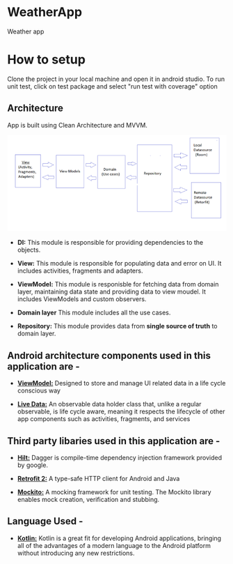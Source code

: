 # WeatherApp
Weather app

# How to setup
Clone the project in your local machine and open it in android studio.
To run unit test, click on test package and select "run test with coverage" option

## Architecture
App is built using Clean Architecture and MVVM.

![Architecture](https://github.com/ishan007/NewsApp/blob/master/app/screenshot/architecture.png)


* **DI:** This module is responsible for providing dependencies to the objects.

* **View:** This module is responsible for populating data and error on UI. It includes activities, fragments and adapters.

* **ViewModel:** This module is responisble for fetching data from domain layer, maintaining data state and providing data to view moudel. It includes ViewModels and custom observers.

* **Domain layer** This module includes all the use cases.
    
* **Repository:** This module provides data from **single source of truth** to domain layer. 


## Android architecture components used in this application are - 

* **[ViewModel:](https://developer.android.com/reference/android/arch/lifecycle/ViewModel.html)** Designed to store and manage UI related data in a life cycle conscious way

* **[Live Data:](https://developer.android.com/reference/android/arch/lifecycle/LiveData.html)** An observable data holder class that, unlike a regular observable, is life cycle aware, meaning it respects the lifecycle of other app components such as activities, fragments, and services


## Third party libaries used in this application are -

* **[Hilt:]([https://dagger.dev/tutorial/](https://developer.android.com/training/dependency-injection/hilt-android))** Dagger is compile-time dependency injection framework provided by google.

* **[Retrofit 2:](https://square.github.io/retrofit/)** A type-safe HTTP client for Android and Java  

* **[Mockito:](https://javadoc.io/static/org.mockito/mockito-core/2.9.0/org/mockito/Mockito.html)** A mocking framework for unit testing. The Mockito library enables mock creation, verification and stubbing.


## Language Used - 

* **[Kotlin:](https://kotlinlang.org/docs/reference/)** Kotlin is a great fit for developing Android applications, bringing all of the advantages of a modern language to the Android platform without introducing any new restrictions.
